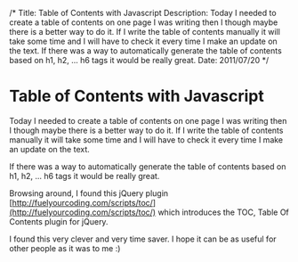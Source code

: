 /*
Title: Table of Contents with Javascript
Description: Today I needed to create a table of contents on one page I was writing then I though maybe there is a better way to do it. If I write the table of contents manually it will take some time and I will have to check it every time I make an update on the text. If there was a way to automatically generate the table of contents based on h1, h2, ... h6 tags it would be really great.
Date: 2011/07/20
*/

# Table of Contents with Javascript

Today I needed to create a table of contents on one page I was writing then I though maybe there is a better way to do it. If I write the table of contents manually it will take some time and I will have to check it every time I make an update on the text.

If there was a way to automatically generate the table of contents based on h1, h2, ... h6 tags it would be really great.

Browsing around, I found this jQuery plugin [http://fuelyourcoding.com/scripts/toc/](http://fuelyourcoding.com/scripts/toc/) which introduces the TOC, Table Of Contents plugin for jQuery.

I found this very clever and very time saver. I hope it can be as useful for other people as it was to me :)


